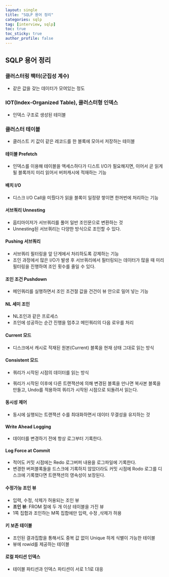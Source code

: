 ```yaml
---
layout: single
title: "SQLP 용어 정리"
categories: sqlp
tag: [interview, sqlp]
toc: true
toc_sticky: true
author_profile: false
---
```

## SQLP 용어 정리



### 클러스터링 팩터(군집성 계수)

* 같은 값을 갖는 데이터가 모여있는 정도



### IOT(Index-Organized Table), 클러스터형 인덱스

* 인덱스 구조로 생성된 테이블



### 클러스터 테이블

* 클러스트 키 값이 같은 레코드를 한 블록에 모아서 저장하는 테이블



#### 테이블 Prefetch

* 인덱스를 이용해 테이블을 액세스하다가 디스트 I/O가 필요해지면, 이어서 곧 읽게 될 블록까지 미리 읽어서 버퍼캐시에 적재하는 기능



#### 배치 I/O

* 디스크 I/O Call을 미뤘다가 읽을 블록이 일정량 쌓이면 한꺼번에 처리하는 기능



#### 서브쿼리 Unnesting

* 옵티마이저가 서브쿼리를 풀어 일반 조인문으로 변환하는 것
* Unnesting된 서브쿼리는 다양한 방식으로 조인할 수 있다.



#### Pushing 서브쿼리

* 서브쿼리 필터링을 앞 단게에서 처리하도록 강제하는 기능
* 조인 과정에서 많은 I/O가 발생 후 서브쿼리에서 필터링되는 데이터가 많을 때 미리 필터링을 진행하여 조인 횟수를 줄일 수 있다.



#### 조인 조건 Pushdown

* 메인쿼리를 실행하면서 조인 조건절 값을 건건이 뷰 안으로 밀어 넣는 기능



#### NL 세미 조인

* NL조인과 같은 프로세스
* 조인에 성공하는 순간 진행을 멈추고 메인쿼리의 다음 로우를 처리



#### Current 모드

* 디스크에서 캐시로 적재된 원본(Current) 블록을 현재 상태 그대로 읽는 방식



#### Consistent 모드

* 쿼리가 시작된 시점의 데이터를 읽는 방식

* 쿼리가 시작된 이후에 다른 트랜잭션에 의해 변경된 블록을 만나면 복사본 블록을 만들고, Undo를 적용하여 쿼리가 시작된 시점으로 되돌려서 읽는다.



#### 동시성 제어

* 동시에 실행되는 트랜잭션 수를 최대화하면서 데이터 무결성을 유지하는 것



#### Write Ahead Logging

* 데이터를 변경하기 전에 항상 로그부터 기록한다.



#### Log Force at Commit

* 적어도 커밋 시점에는 Redo 로그버퍼 내용을 로그파일에 기록한다.
* 변경한 버퍼블록들을 드스크에 기록하지 않았더라도 커밋 시점에 Rodo 로그를 디스크에 기록했다면 트랜잭션의 영속성이 보장된다.



#### 수정가능 조인 뷰

* 입력, 수정, 삭제가 허용되는 조인 뷰
* **조인 뷰**: FROM 절에 두 개 이상 테이블을 가진 뷰
* 1쪽 집합과 조인하는 M쪽 집합에만 입력, 수정 ,삭제가 허용



#### 키 보존 테이블

* 조인된 결과집합을 통해서도 중복 값 없이 Unique 하게 식별이 가능한 테이블
* 뷰에 rowid를 제공하는 테이블



#### 로컬 파티션 인덱스

* 테이블 파티션과 인덱스 파티션이 서로 1:1로 대응

